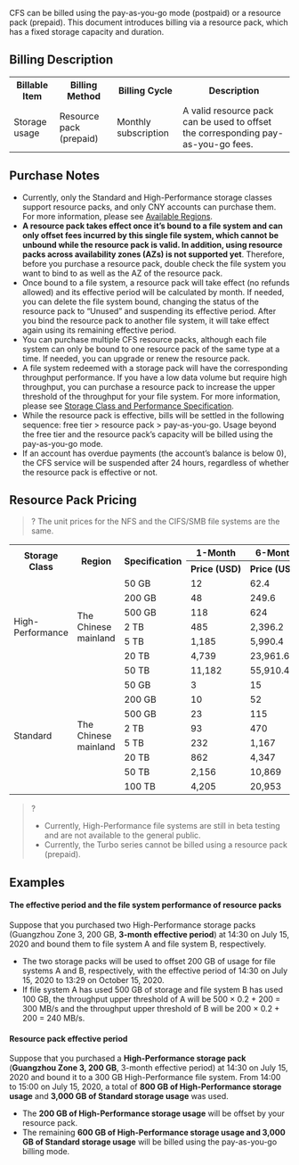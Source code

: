 CFS can be billed using the pay-as-you-go mode (postpaid) or a resource pack (prepaid). This document introduces billing via a resource pack, which has a fixed storage capacity and duration.

## Billing Description

<table>
   <tr>
      <th>Billable Item</th>
      <th>Billing Method</th>
      <th>Billing Cycle</th>
      <th>Description</th>
   </tr>
     <tr>
      <td>Storage usage</td>
      <td>Resource pack (prepaid)</td>
      <td>Monthly subscription</td>
      <td>A valid resource pack can be used to offset the corresponding pay-as-you-go fees.</td>
   </tr>
</table>



## Purchase Notes

- Currently, only the Standard and High-Performance storage classes support resource packs, and only CNY accounts can purchase them. For more information, please see [Available Regions](https://intl.cloud.tencent.com/document/product/582/35772).
- **A resource pack takes effect once it’s bound to a file system and can only offset fees incurred by this single file system, which cannot be unbound while the resource pack is valid. In addition, using resource packs across availability zones (AZs) is not supported yet**. Therefore, before you purchase a resource pack, double check the file system you want to bind to as well as the AZ of the resource pack.
- Once bound to a file system, a resource pack will take effect (no refunds allowed) and its effective period will be calculated by month. If needed, you can delete the file system bound, changing the status of the resource pack to “Unused” and suspending its effective period. After you bind the resource pack to another file system, it will take effect again using its remaining effective period.
- You can purchase multiple CFS resource packs, although each file system can only be bound to one resource pack of the same type at a time. If needed, you can upgrade or renew the resource pack.
- A file system redeemed with a storage pack will have the corresponding throughput performance. If you have a low data volume but require high throughput, you can purchase a resource pack to increase the upper threshold of the throughput for your file system. For more information, please see [Storage Class and Performance Specification](https://intl.cloud.tencent.com/document/product/582/33745).
- While the resource pack is effective, bills will be settled in the following sequence: free tier > resource pack > pay-as-you-go. Usage beyond the free tier and the resource pack’s capacity will be billed using the pay-as-you-go mode.
- If an account has overdue payments (the account’s balance is below 0), the CFS service will be suspended after 24 hours, regardless of whether the resource pack is effective or not.


## Resource Pack Pricing 

>? The unit prices for the NFS and the CIFS/SMB file systems are the same.
>

<table>
   <tr>
      <th rowspan="2">Storage Class</th>
      <th rowspan="2">Region</th>
      <th rowspan="2">Specification</th>
      <th nowrap="nowrap">1-Month</th>
      <th nowrap="nowrap">6-Month</th>
      <th nowrap="nowrap">12-Month</th>
   </tr>
      <tr>
      <th nowrap="nowrap">Price (USD)</th>
      <th nowrap="nowrap">Price (USD)</th>
      <th nowrap="nowrap">Price (USD)</th>
   </tr>
    <tr>
      <td rowspan="8">High-Performance</td>
      <td rowspan="8">The Chinese mainland</td>
   <tr>
      <td>50 GB</td>
      <td>12</td>
      <td>62.4</td>
      <td>117</td>
   </tr>
   <tr>
      <td>200 GB</td>
      <td>48</td>
      <td>249.6</td>
      <td>468</td>
   </tr>
  <tr>
      <td>500 GB</td>
      <td>118</td>
      <td>624</td>
      <td>1,170</td>
   </tr>
     <tr>
      <td>2 TB</td>
      <td>485</td>
      <td>2,396.2</td>
      <td>4,153</td>
   </tr>
   <tr>
      <td>5 TB</td>
      <td>1,185</td>
      <td>5,990.4</td>
      <td>10,383</td>
   </tr>
   <tr>
      <td>20 TB</td>
      <td>4,739</td>
      <td>23,961.6</td>
      <td>41,533</td>
   </tr>
      <tr>
      <td>50 TB</td>
      <td>11,182</td>
      <td>55,910.4</td>
      <td>95,846</td>
   </tr>
      <tr>
      <td rowspan="8">Standard</td>
      <td rowspan="8">The Chinese mainland</td>
      <td>50 GB</td>
      <td>3</td>
      <td>15</td>
      <td>26</td>
   </tr>
   <tr>
      <td>200 GB</td>
      <td>10</td>
      <td>52</td>
      <td>90</td>
   </tr>
   <tr>
      <td>500 GB</td>
      <td>23</td>
      <td>115</td>
      <td>205</td>
   </tr>
  <tr>
      <td>2 TB</td>
      <td>93</td>
      <td>470</td>
      <td>848</td>
   </tr>
     <tr>
      <td>5 TB</td>
      <td>232</td>
      <td>1,167</td>
      <td>2,110</td>
   </tr>
   <tr>
      <td>20 TB</td>
      <td>862</td>
      <td>4,347</td>
      <td>7,868</td>
   </tr>
   <tr>
      <td>50 TB</td>
      <td>2,156</td>
      <td>10,869</td>
      <td>19,635</td>
   </tr>
      <tr>
      <td>100 TB</td>
      <td>4,205</td>
      <td>20,953</td>
      <td>37,916</td>
   </tr>
</table>

>?
> - Currently, High-Performance file systems are still in beta testing and are not available to the general public.
> - Currently, the Turbo series cannot be billed using a resource pack (prepaid).
> 


## Examples

#### The effective period and the file system performance of resource packs

Suppose that you purchased two High-Performance storage packs (Guangzhou Zone 3, 200 GB, **3-month effective period**) at 14:30 on July 15, 2020 and bound them to file system A and file system B, respectively.
- The two storage packs will be used to offset 200 GB of usage for file systems A and B, respectively, with the effective period of 14:30 on July 15, 2020 to 13:29 on October 15, 2020.
- If file system A has used 500 GB of storage and file system B has used 100 GB, the throughput upper threshold of A will be 500 × 0.2 + 200 = 300 MB/s and the throughput upper threshold of B will be 200 × 0.2 + 200 = 240 MB/s.

#### Resource pack effective period

Suppose that you purchased a **High-Performance storage pack** (**Guangzhou Zone 3, 200 GB**, 3-month effective period) at 14:30 on July 15, 2020 and bound it to a 300 GB High-Performance file system. From 14:00 to 15:00 on July 15, 2020, a total of **800 GB of High-Performance storage usage** and **3,000 GB of Standard storage usage** was used.
- The **200 GB of High-Performance storage usage** will be offset by your resource pack.
- The remaining **600 GB of High-Performance storage usage and 3,000 GB of Standard storage usage** will be billed using the pay-as-you-go billing mode.

  

